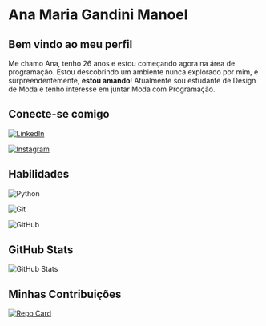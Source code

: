 
# Ana Maria Gandini Manoel

## Bem vindo ao meu perfil 
Me chamo Ana, tenho 26 anos e estou começando agora na área de programação. Estou descobrindo um ambiente nunca explorado por mim, e surpreendentemente, **estou amando**! Atualmente sou estudante de Design de Moda e tenho interesse em juntar Moda com Programação. 


## Conecte-se comigo
[![LinkedIn](https://img.shields.io/badge/LinkedIn-936?style=for-the-badge&logo=linkedin&logoColor=0E76A8)](https://www.linkedin.com/in/ana-maria-gandini-manoel-4116a0150/)

[![Instagram](https://img.shields.io/badge/Instagram-936?style=for-the-badge&logo=instagram)](https://www.instagram.com/anagand/)
## Habilidades 
![Python](https://img.shields.io/badge/Python-936?style=for-the-badge&logo=python)

![Git](https://img.shields.io/badge/git-936?style=for-the-badge&logo=git&logoColor=white)

![GitHub](https://img.shields.io/badge/github-936?style=for-the-badge&logo=github&logoColor=white)

## GitHub Stats
![GitHub Stats](https://github-readme-stats.vercel.app/api?username=AnaGand&theme=transparent&bg_color=936&border_color=FFF&show_icons=true&icon_color=FFF&title_color=FFF&text_color=FFF)

## Minhas Contribuições
[![Repo Card](https://github-readme-stats.vercel.app/api/pin/?username=AnaGand&repo=dio-lab-open-source&bg_color=936&border_color=fff&show_icons=true&icon_color=fff&title_color=fff&text_color=FFF)](https://github.com/AnaGand/dio-lab-open-source.git)


